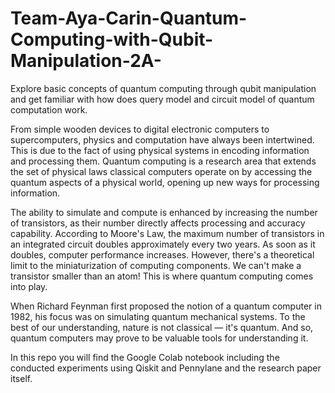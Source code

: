

# Team-Aya-Carin-Quantum-Computing-with-Qubit-Manipulation-2A-
Explore basic concepts of quantum computing through qubit manipulation and get familiar with how does query model and circuit model of quantum computation work. 

From simple wooden devices to digital electronic computers to supercomputers, physics and computation have always been intertwined. This is due to the fact of using physical systems in encoding information and processing them. Quantum computing is a research area that extends the set of physical laws classical computers operate on by accessing the quantum aspects of a physical world, opening up new ways for processing information. 

The ability to simulate and compute is enhanced by increasing the number of transistors, as their number directly affects processing and accuracy capability. According to Moore's Law, the maximum number of transistors in an integrated circuit doubles approximately every two years. As soon as it doubles, computer performance increases. However, there's a theoretical limit to the miniaturization of computing components. We can't make a transistor smaller than an atom! This is where quantum computing comes into play. 

When Richard Feynman first proposed the notion of a quantum computer in 1982, his focus was on simulating quantum mechanical systems. To the best of our understanding, nature is not classical — it's quantum. And so, quantum computers may prove to be valuable tools for understanding it.

In this repo you will find the Google Colab notebook including the conducted experiments using Qiskit and Pennylane and the research paper itself.
